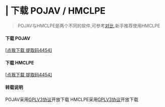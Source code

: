 # | 下载 POJAV / HMCLPE
> POJAV与HMCLPE是两个不同的软件,可参考[对比](https://mc.skycraft.cn/pojav/pojav?id=-对比),新手推荐使用HMCLPE
<!-- tabs:start -->
#### **下载 POJAV**
[[点我下载 提取码4454]](https://url51.ctfile.com/d/33285351-59813893-452981?p=4454)
#### **下载 HMCLPE**
[[点我下载 提取码4454]](http://url51.ctfile.com/f/33285351-623110582-9f9e94?p=4454)
#### **转载说明**
POJAV采用[GPLV3协议](https://github.com/PojavLauncherTeam/PojavLauncher/blob/v3_openjdk/LICENSE)开放下载
HMCLPE采用[GPLV3协议](https://github.com/Tungstend/HMCL-PE/blob/main/LICENSE)开放下载
<!-- tabs:end -->
